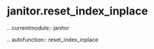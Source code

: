 janitor.reset\_index\_inplace
=============================

.. currentmodule:: janitor

.. autofunction:: reset_index_inplace